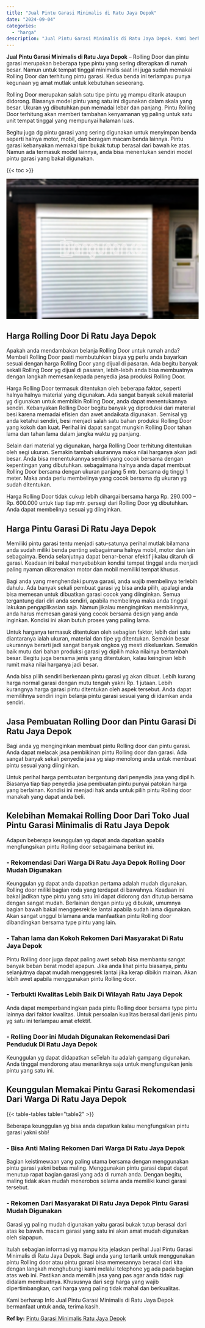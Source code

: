 ```yaml
---
title: "Jual Pintu Garasi Minimalis di Ratu Jaya Depok"
date: "2024-09-04"
categories: 
  - "harga"
description: "Jual Pintu Garasi Minimalis di Ratu Jaya Depok. Kami berharap Info Jual Pintu Garasi Minimalis di Ratu Jaya Depok bermanfaat untuk anda, terima kasih...."
---
```


**Jual Pintu Garasi Minimalis di Ratu Jaya Depok** – Rolling Door dan pintu garasi merupakan beberapa type pintu yang sering diterapkan di rumah besar. Namun untuk tempat tinggal minimalis saat ini juga sudah memakai Rolling Door dan terhitung pintu garasi. Kedua benda ini terlampau punya kegunaan yg amat mutlak untuk kebutuhan seseorang.

Rolling Door merupakan salah satu tipe pintu yg mampu ditarik ataupun didorong. Biasanya model pintu yang satu ini digunakan dalam skala yang besar. Ukuran yg dibutuhkan pun memadai lebar dan panjang. Pintu Rolling Door terhitung akan memberi tambahan kenyamanan yg paling untuk satu unit tempat tinggal yang mempunyai halaman luas.

Begitu juga dg pintu garasi yang sering digunakan untuk menyimpan benda seperti halnya motor, mobil, dan beragam macam benda lainnya. Pintu garasi kebanyakan memakai tipe bukak tutup berasal dari bawah ke atas. Namun ada termasuk model lainnya, anda bisa menentukan sendiri model pintu garasi yang bakal digunakan.

{{< toc >}}

![Jual Pintu Garasi Minimalis di Ratu Jaya Depok](/images/pintu-garasi-69.png)

## Harga Rolling Door Di Ratu Jaya Depok

Apakah anda mendambakan belanja Rolling Door untuk rumah anda? Membeli Rolling Door pasti membutuhkan biaya yg perlu anda bayarkan sesuai dengan harga Rolling Door yang dijual di pasaran. Ada begitu banyak sekali Rolling Door yg dijual di pasaran, lebih-lebih anda bisa membuatnya dengan langkah memesan kepada penyedia jasa produksi Rolling Door.

Harga Rolling Door termasuk ditentukan oleh beberapa faktor, seperti halnya halnya material yang digunakan. Ada sangat banyak sekali material yg digunakan untuk membikin Rolling Door, anda dapat menentukannya sendiri. Kebanyakan Rolling Door begitu banyak yg diproduksi dari material besi karena memadai efisien dan awet andaikata digunakan. Semisal yg anda ketahui sendiri, besi menjadi salah satu bahan produksi Rolling Door yang kokoh dan kuat. Perihal ini dapat sangat mungkin Rolling Door tahan lama dan tahan lama dalam jangka waktu yg panjang.

Selain dari material yg digunakan, harga Rolling Door terhitung ditentukan oleh segi ukuran. Semakin tambah ukurannya maka nilai harganya akan jadi besar. Anda bisa menentukannya sendiri yang cocok bersama dengan kepentingan yang dibutuhkan. sebagaimana halnya anda dapat membuat Rolling Door bersama dengan ukuran panjang 5 mtr. bersama dg tinggi 1 meter. Maka anda perlu membelinya yang cocok bersama dg ukuran yg sudah ditentukan.

Harga Rolling Door tidak cukup lebih dihargai bersama harga Rp. 290.000 – Rp. 600.000 untuk tiap tiap mtr. persegi dari Rolling Door yg dibutuhkan. Anda dapat membelinya sesuai yg diinginkan.

## Harga Pintu Garasi Di Ratu Jaya Depok

Memiliki pintu garasi tentu menjadi satu-satunya perihal mutlak bilamana anda sudah miliki benda penting sebagaimana halnya mobil, motor dan lain sebagainya. Benda selanjutnya dapat benar-benar efektif jikalau ditaruh di garasi. Keadaan ini bakal menyebabkan kondisi tempat tinggal anda menjadi paling nyaman dikarenakan motor dan mobil memiliki tempat khusus.

Bagi anda yang menghendaki punya garasi, anda wajib membelinya terlebih dahulu. Ada banyak sekali pembuat garasi yg bisa anda pilih, apalagi anda bisa memesan untuk dibuatkan garasi cocok yang diinginkan. Semua tergantung dari diri anda sendiri, apabila membelinya maka anda tinggal lakukan pengaplikasian saja. Namun jikalau menginginkan membikinnya, anda harus memesan garasi yang cocok bersama design yang anda inginkan. Kondisi ini akan butuh proses yang paling lama.

Untuk harganya termasuk ditentukan oleh sebagian faktor, lebih dari satu diantaranya ialah ukuran, material dan tipe yg ditentukan. Semakin besar ukurannya berarti jadi sangat banyak ongkos yg mesti dikeluarkan. Semakin baik mutu dari bahan produksi garasi yg dipilih maka nilainya bertambah besar. Begitu juga bersama jenis yang ditentukan, kalau keinginan lebih rumit maka nilai harganya jadi besar.

Anda bisa pilih sendiri berkenaan pintu garasi yg akan dibuat. Lebih kurang harga normal garasi dengan mutu tengah yakni Rp. 1 jutaan. Lebih kurangnya harga garasi pintu ditentukan oleh aspek tersebut. Anda dapat memilihnya sendiri ingin belanja pintu garasi sesuai yang di idamkan anda sendiri.

## Jasa Pembuatan Rolling Door dan Pintu Garasi Di Ratu Jaya Depok

Bagi anda yg menginginkan membuat pintu Rolling door dan pintu garasi. Anda dapat melacak jasa pembikinan pintu Rolling door dan garasi. Ada sangat banyak sekali penyedia jasa yg siap menolong anda untuk membuat pintu sesuai yang diinginkan.

Untuk perihal harga pembuatan bergantung dari penyedia jasa yang dipilih. Biasanya tiap tiap penyedia jasa pembuatan pintu punyai patokan harga yang berlainan. Kondisi ini menjadi hak anda untuk pilih pintu Rolling door manakah yang dapat anda beli.

## Kelebihan Memakai Rolling Door Dari Toko Jual Pintu Garasi Minimalis di Ratu Jaya Depok

Adapun beberapa keunggulan yg dapat anda dapatkan apabila mengfungsikan pintu Rolling door sebagaimana berikut ini.

### \- Rekomendasi Dari Warga Di Ratu Jaya Depok Rolling Door Mudah Digunakan

Keunggulan yg dapat anda dapatkan pertama adalah mudah digunakan. Rolling door miliki bagian roda yang terdapat di bawahnya. Keadaan ini bakal jadikan type pintu yang satu ini dapat didorong dan ditutup bersama dengan sangat mudah. Berlainan dengan pintu yg dibukak, umumnya bagian bawah bakal menggesrek ke lantai apabila sudah lama digunakan. Akan sangat unggul bilamana anda manfaatkan pintu Rolling door dibandingkan bersama type pintu yang lain.

### \- Tahan lama dan Kokoh Rekomen Dari Masyarakat Di Ratu Jaya Depok

Pintu Rolling door juga dapat paling awet sebab bisa membantu sangat banyak beban berat model apapun. Jika anda lihat pintu biasanya, pintu selanjutnya dapat mudah menggesrek lantai jika kerap dibikin mainan. Akan lebih awet apabila menggunakan pintu Rolling door.

### \- Terbukti Kwalitas Lebih Baik Di Wilayah Ratu Jaya Depok

Anda dapat memperbandingkan pada pintu Rolling door bersama type pintu lainnya dari faktor kwalitas. Untuk persoalan kualitas berasal dari jenis pintu yg satu ini terlampau amat efektif.

### \- Rolling Door ini Mudah Digunakan Rekomendasi Dari Penduduk Di Ratu Jaya Depok

Keunggulan yg dapat didapatkan seTelah itu adalah gampang digunakan. Anda tinggal mendorong atau menariknya saja untuk mengfungsikan jenis pintu yang satu ini.

## Keunggulan Memakai Pintu Garasi Rekomendasi Dari Warga Di Ratu Jaya Depok

{{< table-tables table="table2" >}}

Beberapa keunggulan yg bisa anda dapatkan kalau mengfungsikan pintu garasi yakni sbb!

### \- Bisa Anti Maling Rekomen Dari Warga Di Ratu Jaya Depok

Bagian keistimewaan yang paling utama bersama dengan menggunakan pintu garasi yakni bebas maling. Menggunakan pintu garasi dapat dapat menutup rapat bagian garasi yang ada di rumah anda. Dengan begitu, maling tidak akan mudah menerobos selama anda memiliki kunci garasi tersebut.

### \- Rekomen Dari Masyarakat Di Ratu Jaya Depok Pintu Garasi Mudah Digunakan

Garasi yg paling mudah digunakan yaitu garasi bukak tutup berasal dari atas ke bawah. macam garasi yang satu ini akan amat mudah digunakan oleh siapapun.

Itulah sebagian informasi yg mampu kita jelaskan perihal Jual Pintu Garasi Minimalis di Ratu Jaya Depok. Bagi anda yang tertarik untuk menggunakan pintu Rolling door atau pintu garasi bisa memesannya berasal dari kita dengan langkah menghubungi kami melalui telephone yg ada pada bagian atas web ini. Pastikan anda memilih jasa yang pas agar anda tidak rugi didalam membuatnya. Khususnya dari segi harga yang wajib dipertimbangkan, cari harga yang paling tidak mahal dan berkualitas.

Kami berharap Info Jual Pintu Garasi Minimalis di Ratu Jaya Depok bermanfaat untuk anda, terima kasih.

**Ref by:** [Pintu Garasi Minimalis Ratu Jaya Depok](https://id.wikipedia.org/wiki/Pintu)
